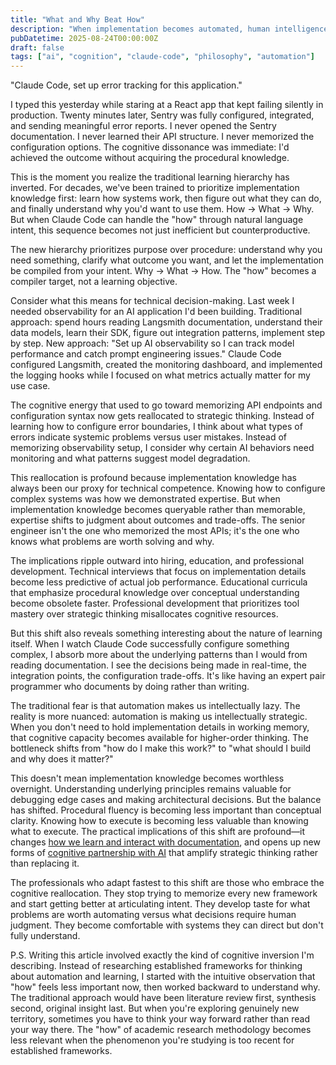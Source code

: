 ```yaml
---
title: "What and Why Beat How"
description: "When implementation becomes automated, human intelligence gets reallocated to purpose and strategy. The cognitive hierarchy is inverting."
pubDatetime: 2025-08-24T00:00:00Z
draft: false
tags: ["ai", "cognition", "claude-code", "philosophy", "automation"]
---
```


"Claude Code, set up error tracking for this application."

I typed this yesterday while staring at a React app that kept failing silently in production. Twenty minutes later, Sentry was fully configured, integrated, and sending meaningful error reports. I never opened the Sentry documentation. I never learned their API structure. I never memorized the configuration options. The cognitive dissonance was immediate: I'd achieved the outcome without acquiring the procedural knowledge.

This is the moment you realize the traditional learning hierarchy has inverted. For decades, we've been trained to prioritize implementation knowledge first: learn how systems work, then figure out what they can do, and finally understand why you'd want to use them. How → What → Why. But when Claude Code can handle the "how" through natural language intent, this sequence becomes not just inefficient but counterproductive.

The new hierarchy prioritizes purpose over procedure: understand why you need something, clarify what outcome you want, and let the implementation be compiled from your intent. Why → What → How. The "how" becomes a compiler target, not a learning objective.

Consider what this means for technical decision-making. Last week I needed observability for an AI application I'd been building. Traditional approach: spend hours reading Langsmith documentation, understand their data models, learn their SDK, figure out integration patterns, implement step by step. New approach: "Set up AI observability so I can track model performance and catch prompt engineering issues." Claude Code configured Langsmith, created the monitoring dashboard, and implemented the logging hooks while I focused on what metrics actually matter for my use case.

The cognitive energy that used to go toward memorizing API endpoints and configuration syntax now gets reallocated to strategic thinking. Instead of learning how to configure error boundaries, I think about what types of errors indicate systemic problems versus user mistakes. Instead of memorizing observability setup, I consider why certain AI behaviors need monitoring and what patterns suggest model degradation.

This reallocation is profound because implementation knowledge has always been our proxy for technical competence. Knowing how to configure complex systems was how we demonstrated expertise. But when implementation knowledge becomes queryable rather than memorable, expertise shifts to judgment about outcomes and trade-offs. The senior engineer isn't the one who memorized the most APIs; it's the one who knows what problems are worth solving and why.

The implications ripple outward into hiring, education, and professional development. Technical interviews that focus on implementation details become less predictive of actual job performance. Educational curricula that emphasize procedural knowledge over conceptual understanding become obsolete faster. Professional development that prioritizes tool mastery over strategic thinking misallocates cognitive resources.

But this shift also reveals something interesting about the nature of learning itself. When I watch Claude Code successfully configure something complex, I absorb more about the underlying patterns than I would from reading documentation. I see the decisions being made in real-time, the integration points, the configuration trade-offs. It's like having an expert pair programmer who documents by doing rather than writing.

The traditional fear is that automation makes us intellectually lazy. The reality is more nuanced: automation is making us intellectually strategic. When you don't need to hold implementation details in working memory, that cognitive capacity becomes available for higher-order thinking. The bottleneck shifts from "how do I make this work?" to "what should I build and why does it matter?"

This doesn't mean implementation knowledge becomes worthless overnight. Understanding underlying principles remains valuable for debugging edge cases and making architectural decisions. But the balance has shifted. Procedural fluency is becoming less important than conceptual clarity. Knowing how to execute is becoming less valuable than knowing what to execute. The practical implications of this shift are profound—it changes [how we learn and interact with documentation](/posts/i-dont-read-documentation-anymore/), and opens up new forms of [cognitive partnership with AI](/posts/how-claude-code-helps-you-think/) that amplify strategic thinking rather than replacing it.

The professionals who adapt fastest to this shift are those who embrace the cognitive reallocation. They stop trying to memorize every new framework and start getting better at articulating intent. They develop taste for what problems are worth automating versus what decisions require human judgment. They become comfortable with systems they can direct but don't fully understand.

P.S. Writing this article involved exactly the kind of cognitive inversion I'm describing. Instead of researching established frameworks for thinking about automation and learning, I started with the intuitive observation that "how" feels less important now, then worked backward to understand why. The traditional approach would have been literature review first, synthesis second, original insight last. But when you're exploring genuinely new territory, sometimes you have to think your way forward rather than read your way there. The "how" of academic research methodology becomes less relevant when the phenomenon you're studying is too recent for established frameworks.